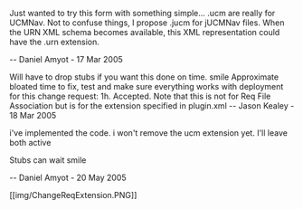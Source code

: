 Just wanted to try this form with something simple... .ucm are really for UCMNav. Not to confuse things, I propose .jucm for jUCMNav files. When the URN XML schema becomes available, this XML representation could have the .urn extension.

-- Daniel Amyot - 17 Mar 2005

Will have to drop stubs if you want this done on time. smile Approximate bloated time to fix, test and make sure everything works with deployment for this change request: 1h. Accepted. Note that this is not for Req File Association but is for the extension specified in plugin.xml -- Jason Kealey - 18 Mar 2005

i've implemented the code. i won't remove the ucm extension yet. I'll leave both active

Stubs can wait smile

-- Daniel Amyot - 20 May 2005 

[[img/ChangeReqExtension.PNG]]